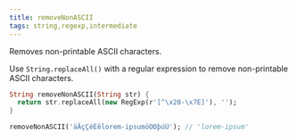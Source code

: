 ```yaml
---
title: removeNonASCII
tags: string,regexp,intermediate
---
```


Removes non-printable ASCII characters.

Use `String.replaceAll()` with a regular expression to remove non-printable ASCII characters.

```dart
String removeNonASCII(String str) {
  return str.replaceAll(new RegExp(r'[^\x20-\x7E]'), '');
}
```

```dart
removeNonASCII('äÄçÇéÉêlorem-ipsumöÖÐþúÚ'); // 'lorem-ipsum'
```
